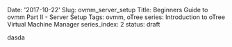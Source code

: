 Date: '2017-10-22'
Slug: ovmm_server_setup
Title: Beginners Guide to ovmm Part II - Server Setup
Tags: ovmm, oTree
series: Introduction to oTree Virtual Machine Manager
series_index: 2
status: draft

dasda
